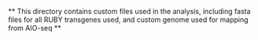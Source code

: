 ** This directory contains custom files used in the analysis, including fasta files for all RUBY transgenes used, and custom genome used for mapping from AIO-seq **
